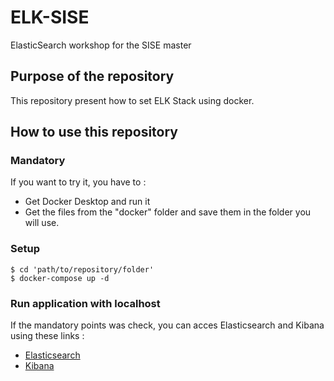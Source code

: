 # ELK-SISE
ElasticSearch workshop for the SISE master

## Purpose of the repository

This repository present how to set ELK Stack using docker. 

## How to use this repository

### Mandatory
If you want to try it, you have to :

* Get Docker Desktop and run it
* Get the files from the "docker" folder and save them in the folder you will use.

### Setup 

```
$ cd 'path/to/repository/folder'
$ docker-compose up -d
```

### Run application with localhost

If the mandatory points was check, you can acces Elasticsearch and Kibana using these links : 

* [Elasticsearch](localhost:9200)
* [Kibana](localhost:5601)


